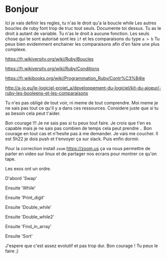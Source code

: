 <h1> Bonjour </h1>

Ici je vais definir les regles, tu n'as le droit qu'a la boucle while
Les autres boucles de ruby font trop de truc tout seuls. 
Documente toi dessus.
Tu as le droit à autant de variable.
Tu n'as le droit à aucune fonction. Les seuls chose qui te sont autorisé sont les `if` et les comparaisons du type `a > b`
Tu peux bien evidemment enchainer les comparaisons afin d'en faire une plus complexe.

https://fr.wikiversity.org/wiki/Ruby/Boucles

https://fr.wikiversity.org/wiki/Ruby/Conditions

https://fr.wikibooks.org/wiki/Programmation_Ruby/Contr%C3%B4le

http://a-io.eu/le-logiciel-projet_a/developpement-du-logiciel/kit-du-aioeur/-ruby-les-booleens-et-les-comparaisons

Tu n'es pas obligé de tout voir, ni meme de tout comprendre. Moi meme je ne sais pas tout ce qu'il y a dans ces ressources. Considere juste que si tu as besoin cela peut t'aider.

Bon courage !!! Je ne sais pas si tu peux tout faire. Je crois que t'en es capable mais je ne sais pas combien de temps cela peut prendre .. Bon courage en tout cas et n'hesite pas à me demander. Je vais me coucher. Il est 5h22 je dois push et t'envoyer ça sur slack. Puis enfin dormir.

Pour la correction install `zoom` https://zoom.us
ça va nous permettre de parler en video sur linux et de partager nos ecrans pour montrer ce qu'on tape.


Les exos ont un ordre. 

D'abord 'Swap'

Ensuite 'While'

Ensuite 'Print_digit'

Ensuite 'Double_while'

Ensuite 'Double_while2'

Ensuite 'Find_in_array'

Ensuite 'Sort'

J'espere que c'est assez evolutif et pas trop dur. Bon courage ! Tu peux le faire ;) 

